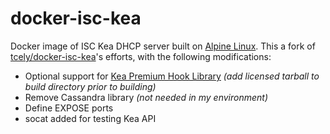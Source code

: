 # docker-isc-kea
Docker image of ISC Kea DHCP server built on [Alpine Linux](https://alpinelinux.org/). This a fork of [tcely/docker-isc-kea](https://github.com/tcely/docker-isc-kea)'s efforts, with the following modifications:

* Optional support for [Kea Premium Hook Library](https://www.isc.org/product/kea-premium-hook-library-kea-1-3-package/) _(add licensed tarball to build directory prior to building)_
* Remove Cassandra library _(not needed in my environment)_
* Define EXPOSE ports
* socat added for testing Kea API
